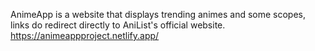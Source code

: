AnimeApp is a website that displays trending animes and some scopes, links do redirect directly to AniList's official website. 
https://animeappproject.netlify.app/
